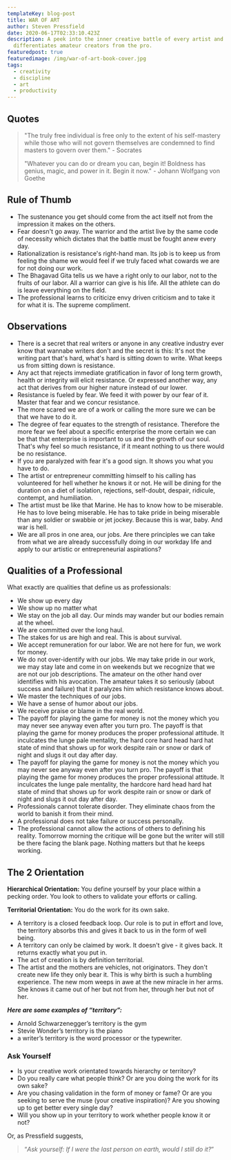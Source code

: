```yaml
---
templateKey: blog-post
title: WAR OF ART
author: Steven Pressfield
date: 2020-06-17T02:33:10.423Z
description: A peek into the inner creative battle of every artist and what
  differentiates amateur creators from the pro.
featuredpost: true
featuredimage: /img/war-of-art-book-cover.jpg
tags:
  - creativity
  - discipline
  - art
  - productivity
---
```



## Quotes

> "The truly free individual is free only to the extent of his self-mastery while those who will not govern themselves are condemned to find masters to govern over them." - Socrates
>
> "Whatever you can do or dream you can, begin it! Boldness has genius, magic, and power in it. Begin it now." - Johann Wolfgang von Goethe



## Rule of Thumb

* The sustenance you get should come from the act itself not from the impression it makes on the others.
* Fear doesn't go away. The warrior and the artist live by the same code of necessity which dictates that the battle must be fought anew every day.
* Rationalization is resistance's right-hand man. Its job is to keep us from feeling the shame we would feel if we truly faced what cowards we are for not doing our work.
* The Bhagavad Gita tells us we have a right only to our labor, not to the fruits of our labor. All a warrior can give is his life. All the athlete can do is leave everything on the field.
* The professional learns to criticize envy driven criticism and to take it for what it is. The supreme compliment.

## Observations

* There is a secret that real writers or anyone in any creative industry ever know that wannabe writers don't and the secret is this: It's not the writing part that's hard, what's hard is sitting down to write. What keeps us from sitting down is resistance.
* Any act that rejects immediate gratification in favor of long term growth, health or integrity will elicit resistance. Or expressed another way, any act that derives from our higher nature instead of our lower.
* Resistance is fueled by fear. We feed it with power by our fear of it. Master that fear and we concur resistance.
* The more scared we are of a work or calling the more sure we can be that we have to do it.
* The degree of fear equates to the strength of resistance. Therefore the more fear we feel about a specific enterprise the more certain we can be that that enterprise is important to us and the growth of our soul. That's why feel so much resistance, if it meant nothing to us there would be no resistance.
* If you are paralyzed with fear it's a good sign. It shows you what you have to do.
* The artist or entrepreneur committing himself to his calling has volunteered for hell whether he knows it or not. He will be dining for the duration on a diet of isolation, rejections, self-doubt, despair, ridicule, contempt, and humiliation.
* The artist must be like that Marine. He has to know how to be miserable. He has to love being miserable. He has to take pride in being miserable than any soldier or swabbie or jet jockey. Because this is war, baby. And war is hell.
* We are all pros in one area, our jobs. Are there principles we can take from what we are already successfully doing in our workday life and apply to our artistic or entrepreneurial aspirations?



## Qualities of a Professional

What exactly are qualities that define us as professionals:

* We show up every day
* We show up no matter what
* We stay on the job all day. Our minds may wander but our bodies remain at the wheel.
* We are committed over the long haul.
* The stakes for us are high and real. This is about survival.
* We accept remuneration for our labor. We are not here for fun, we work for money.
* We do not over-identify with our jobs. We may take pride in our work, we may stay late and come in on weekends but we recognize that we are not our job descriptions. The amateur on the other hand over identifies with his avocation. The amateur takes it so seriously (about success and failure) that it paralyzes him which resistance knows about.
* We master the techniques of our jobs.
* We have a sense of humor about our jobs.
* We receive praise or blame in the real world.
* The payoff for playing the game for money is not the money which you may never see anyway even after you turn pro. The payoff is that playing the game for money produces the proper professional attitude. It inculcates the lunge pale mentality, the hard core hard head hard hat state of mind that shows up for work despite rain or snow or dark of night and slugs it out day after day.
* The payoff for playing the game for money is not the money which you may never see anyway even after you turn pro. The payoff is that playing the game for money produces the proper professional attitude. It inculcates the lunge pale mentality, the hardcore hard head hard hat state of mind that shows up for work despite rain or snow or dark of night and slugs it out day after day.
* Professionals cannot tolerate disorder. They eliminate chaos from the world to banish it from their mind.
* A professional does not take failure or success personally.
* The professional cannot allow the actions of others to defining his reality. Tomorrow morning the critique will be gone but the writer will still be there facing the blank page. Nothing matters but that he keeps working.

## The 2 Orientation

**Hierarchical Orientation:** You define yourself by your place within a pecking order. You look to others to validate your efforts or calling.

**Territorial Orientation:** You do the work for its own sake.

* A territory is a closed feedback loop. Our role is to put in effort and love, the territory absorbs this and gives it back to us in the form of well being.
* A territory can only be claimed by work. It doesn't give - it gives back. It returns exactly what you put in.
* The act of creation is by definition territorial.
* The artist and the mothers are vehicles, not originators. They don't create new life they only bear it. This is why birth is such a humbling experience. The new mom weeps in awe at the new miracle in her arms. She knows it came out of her but not from her, through her but not of her.

***Here are some examples of “territory”:***

* Arnold Schwarzenegger’s territory is the gym
* Stevie Wonder’s territory is the piano
* a writer’s territory is the word processor or the typewriter.



### Ask Yourself

* Is your creative work orientated towards hierarchy or territory?
* Do you really care what people think? Or are you doing the work for its own sake?
* Are you chasing validation in the form of money or fame? Or are you seeking to serve the muse (your creative inspiration)? Are you showing up to get better every single day?
* Will you show up in your territory to work whether people know it or not?

Or, as Pressfield suggests,

> “*Ask yourself: If I were the last person on earth, would I still do it?*”